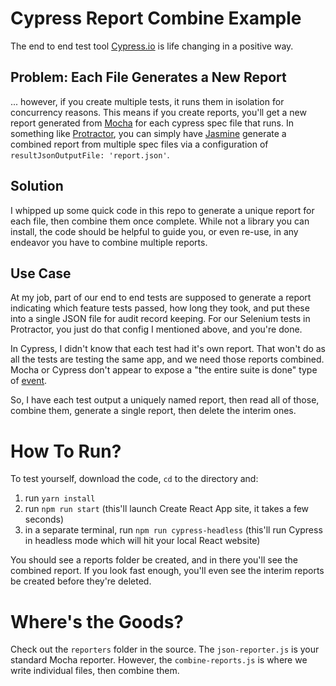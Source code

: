# Cypress Report Combine Example

The end to end test tool [Cypress.io](https://www.cypress.io/) is life changing in a positive way.

## Problem: Each File Generates a New Report

... however, if you create multiple tests, it runs them in isolation for concurrency reasons. This means if you create reports, you'll get a new report generated from [Mocha](https://mochajs.org/) for each cypress spec file that runs. In something like [Protractor](https://www.protractortest.org/#/), you can simply have [Jasmine](https://jasmine.github.io/) generate a combined report from multiple spec files via a configuration of `resultJsonOutputFile: 'report.json'`.

## Solution

I whipped up some quick code in this repo to generate a unique report for each file, then combine them once complete. While not a library you can install, the code should be helpful to guide you, or even re-use, in any endeavor you have to combine multiple reports.

## Use Case

At my job, part of our end to end tests are supposed to generate a report indicating which feature tests passed, how long they took, and put these into a single JSON file for audit record keeping. For our Selenium tests in Protractor, you just do that config I mentioned above, and you're done.

In Cypress, I didn't know that each test had it's own report. That won't do as all the tests are testing the same app, and we need those reports combined. Mocha or Cypress don't appear to expose a "the entire suite is done" type of [event](https://github.com/mochajs/mocha/wiki/Third-party-reporters).

So, I have each test output a uniquely named report, then read all of those, combine them, generate a single report, then delete the interim ones.

# How To Run?

To test yourself, download the code, `cd` to the directory and:

1. run `yarn install`
2. run `npm run start` (this'll launch Create React App site, it takes a few seconds)
3. in a separate terminal, run `npm run cypress-headless` (this'll run Cypress in headless mode which will hit your local React website)

You should see a reports folder be created, and in there you'll see the combined report. If you look fast enough, you'll even see the interim reports be created before they're deleted.

# Where's the Goods?

Check out the `reporters` folder in the source. The `json-reporter.js` is your standard Mocha reporter. However, the `combine-reports.js` is where we write individual files, then combine them.